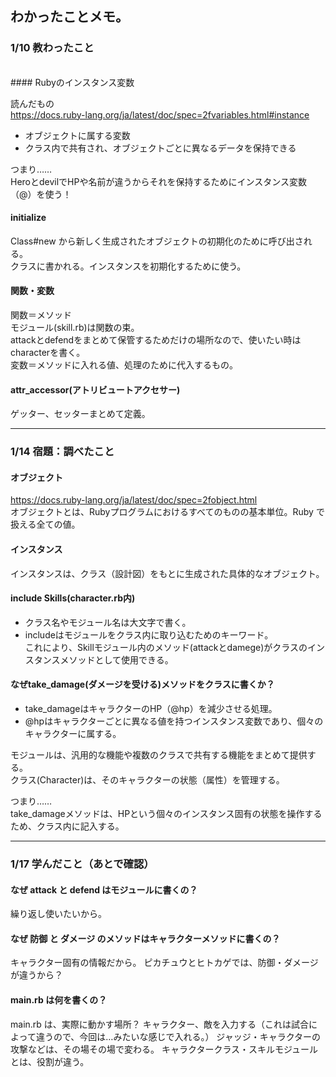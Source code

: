 ## わかったことメモ。
### 1/10 教わったこと
<br>
#### Rubyのインスタンス変数

読んだもの<br>
https://docs.ruby-lang.org/ja/latest/doc/spec=2fvariables.html#instance

- オブジェクトに属する変数
- クラス内で共有され、オブジェクトごとに異なるデータを保持できる

つまり……<br>
HeroとdevilでHPや名前が違うからそれを保持するためにインスタンス変数（@）を使う！

#### initialize
Class#new から新しく生成されたオブジェクトの初期化のために呼び出される。<br>
クラスに書かれる。インスタンスを初期化するために使う。

#### 関数・変数
関数＝メソッド<br>
モジュール(skill.rb)は関数の束。<br>
attackとdefendをまとめて保管するためだけの場所なので、使いたい時はcharacterを書く。<br>
変数＝メソッドに入れる値、処理のために代入するもの。

#### attr_accessor(アトリビュートアクセサー)
ゲッター、セッターまとめて定義。

---

### 1/14 宿題：調べたこと
#### オブジェクト
https://docs.ruby-lang.org/ja/latest/doc/spec=2fobject.html<br>
オブジェクトとは、Rubyプログラムにおけるすべてのものの基本単位。Ruby で扱える全ての値。

#### インスタンス
インスタンスは、クラス（設計図）をもとに生成された具体的なオブジェクト。

#### include Skills(character.rb内)
- クラス名やモジュール名は大文字で書く。
- includeはモジュールをクラス内に取り込むためのキーワード。<br>
これにより、Skillモジュール内のメソッド(attackとdamege)がクラスのインスタンスメソッドとして使用できる。

#### なぜtake_damage(ダメージを受ける)メソッドをクラスに書くか？
- take_damageはキャラクターのHP（@hp）を減少させる処理。
- @hpはキャラクターごとに異なる値を持つインスタンス変数であり、個々のキャラクターに属する。

モジュールは、汎用的な機能や複数のクラスで共有する機能をまとめて提供する。<br>
クラス(Character)は、そのキャラクターの状態（属性）を管理する。<br>

つまり……<br>
take_damageメソッドは、HPという個々のインスタンス固有の状態を操作するため、クラス内に記入する。

---

### 1/17 学んだこと（あとで確認）

#### なぜ attack と defend はモジュールに書くの？
繰り返し使いたいから。

#### なぜ 防御 と ダメージ のメソッドはキャラクターメソッドに書くの？
キャラクター固有の情報だから。
ピカチュウとヒトカゲでは、防御・ダメージが違うから？

#### main.rb は何を書くの？
main.rb は、実際に動かす場所？
キャラクター、敵を入力する（これは試合によって違うので、今回は…みたいな感じで入れる。）
ジャッジ・キャラクターの攻撃などは、その場その場で変わる。
キャラクタークラス・スキルモジュールとは、役割が違う。






